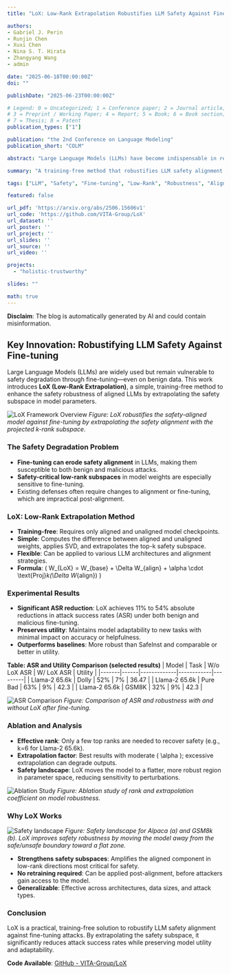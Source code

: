 ```yaml
---
title: "LoX: Low-Rank Extrapolation Robustifies LLM Safety Against Fine-tuning"

authors:
- Gabriel J. Perin
- Runjin Chen
- Xuxi Chen
- Nina S. T. Hirata
- Zhangyang Wang
- admin

date: "2025-06-18T00:00:00Z"
doi: ""

publishDate: "2025-06-23T00:00:00Z"

# Legend: 0 = Uncategorized; 1 = Conference paper; 2 = Journal article;
# 3 = Preprint / Working Paper; 4 = Report; 5 = Book; 6 = Book section;
# 7 = Thesis; 8 = Patent
publication_types: ["1"]

publication: "the 2nd Conference on Language Modeling"
publication_short: "COLM"

abstract: "Large Language Models (LLMs) have become indispensable in real-world applications. However, their widespread adoption raises significant safety concerns, particularly in responding to socially harmful questions. Despite substantial efforts to improve model safety through alignment, aligned models can still have their safety protections undermined by subsequent fine-tuning—even when the additional training data appears benign. In this paper, we empirically demonstrate that this vulnerability stems from the sensitivity of safety-critical low-rank subspaces in LLM parameters to fine-tuning. Building on this insight, we propose a novel training-free method, termed Low-Rank Extrapolation (LoX), to enhance safety robustness by extrapolating the safety subspace of an aligned LLM. Our experimental results confirm the effectiveness of LoX, demonstrating significant improvements in robustness against both benign and malicious fine-tuning attacks while preserving the model’s adaptability to new tasks. For instance, LoX leads to 11% to 54% absolute reductions in attack success rates (ASR) facing benign or malicious fine-tuning attacks. By investigating the ASR landscape of parameters, we attribute the success of LoX to that the extrapolation moves LLM parameters to a flatter zone, thereby less sensitive to perturbations. The code is available at https://github.com/VITA-Group/LoX."

summary: "A training-free method that robustifies LLM safety alignment against fine-tuning by extrapolating low-rank safety subspaces, significantly reducing attack success rates while preserving model utility."

tags: ["LLM", "Safety", "Fine-tuning", "Low-Rank", "Robustness", "Alignment"]

featured: false

url_pdf: 'https://arxiv.org/abs/2506.15606v1'
url_code: 'https://github.com/VITA-Group/LoX'
url_dataset: ''
url_poster: ''
url_project: ''
url_slides: ''
url_source: ''
url_video: ''

projects:
  - "holistic-trustworthy"

slides: ""

math: true
---
```


**Disclaim**: The blog is automatically generated by AI and could contain misinformation.

## Key Innovation: Robustifying LLM Safety Against Fine-tuning

Large Language Models (LLMs) are widely used but remain vulnerable to safety degradation through fine-tuning—even on benign data. This work introduces **LoX (Low-Rank Extrapolation)**, a simple, training-free method to enhance the safety robustness of aligned LLMs by extrapolating the safety subspace in model parameters.

![LoX Framework Overview](https://arxiv.org/html/2506.15606v1/x1.png)
*Figure: LoX robustifies the safety-aligned model against fine-tuning by extrapolating the safety alignment with the projected k-rank subspace.*

### The Safety Degradation Problem

- **Fine-tuning can erode safety alignment** in LLMs, making them susceptible to both benign and malicious attacks.
- **Safety-critical low-rank subspaces** in model weights are especially sensitive to fine-tuning.
- Existing defenses often require changes to alignment or fine-tuning, which are impractical post-alignment.

### LoX: Low-Rank Extrapolation Method

- **Training-free**: Requires only aligned and unaligned model checkpoints.
- **Simple**: Computes the difference between aligned and unaligned weights, applies SVD, and extrapolates the top-k safety subspace.
- **Flexible**: Can be applied to various LLM architectures and alignment strategies.
- **Formula**: \( W_{LoX} = W_{base} + \Delta W_{align} + \alpha \cdot \text{Proj}_k(\Delta W_{align}) \)

### Experimental Results

- **Significant ASR reduction**: LoX achieves 11% to 54% absolute reductions in attack success rates (ASR) under both benign and malicious fine-tuning.
- **Preserves utility**: Maintains model adaptability to new tasks with minimal impact on accuracy or helpfulness.
- **Outperforms baselines**: More robust than SafeInst and comparable or better in utility.

**Table: ASR and Utility Comparison (selected results)**
| Model | Task | W/o LoX ASR | W/ LoX ASR | Utility |
|-------|------|-------------|------------|---------|
| Llama-2 65.6k | Dolly | 52% | 7% | 36.47 |
| Llama-2 65.6k | Pure Bad | 63% | 9% | 42.3 |
| Llama-2 65.6k | GSM8K | 32% | 9% | 42.3 |

![ASR Comparison](https://arxiv.org/html/2506.15606v1/x3.png)
*Figure: Comparison of ASR and robustness with and without LoX after fine-tuning.*

### Ablation and Analysis

- **Effective rank**: Only a few top ranks are needed to recover safety (e.g., k=6 for Llama-2 65.6k).
- **Extrapolation factor**: Best results with moderate \( \alpha \); excessive extrapolation can degrade outputs.
- **Safety landscape**: LoX moves the model to a flatter, more robust region in parameter space, reducing sensitivity to perturbations.

![Ablation Study](https://arxiv.org/html/2506.15606v1/x6.png)
*Figure: Ablation study of rank and extrapolation coefficient on model robustness.*

### Why LoX Works

![Safety landscape](https://arxiv.org/html/2506.15606v1/x8.png)
*Figure: Safety landscape for Alpaca (a) and GSM8k (b). LoX improves safety robustness by moving the model away from the safe/unsafe boundary toward a flat zone.*

- **Strengthens safety subspaces**: Amplifies the aligned component in low-rank directions most critical for safety.
- **No retraining required**: Can be applied post-alignment, before attackers gain access to the model.
- **Generalizable**: Effective across architectures, data sizes, and attack types.

### Conclusion

LoX is a practical, training-free solution to robustify LLM safety alignment against fine-tuning attacks. By extrapolating the safety subspace, it significantly reduces attack success rates while preserving model utility and adaptability.

**Code Available**: [GitHub - VITA-Group/LoX](https://github.com/VITA-Group/LoX)
